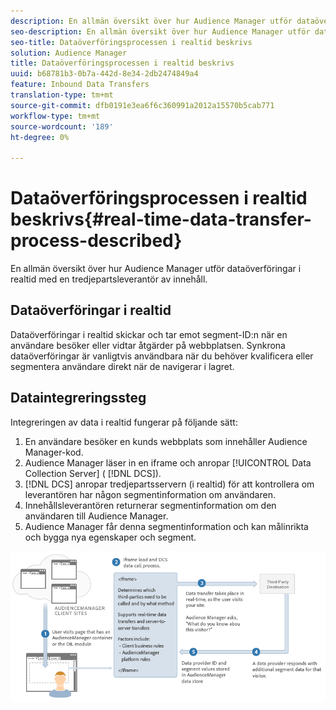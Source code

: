 ```yaml
---
description: En allmän översikt över hur Audience Manager utför dataöverföringar i realtid med en tredjepartsleverantör av innehåll.
seo-description: En allmän översikt över hur Audience Manager utför dataöverföringar i realtid med en tredjepartsleverantör av innehåll.
seo-title: Dataöverföringsprocessen i realtid beskrivs
solution: Audience Manager
title: Dataöverföringsprocessen i realtid beskrivs
uuid: b68781b3-0b7a-442d-8e34-2db2474849a4
feature: Inbound Data Transfers
translation-type: tm+mt
source-git-commit: dfb0191e3ea6f6c360991a2012a15570b5cab771
workflow-type: tm+mt
source-wordcount: '189'
ht-degree: 0%

---
```



# Dataöverföringsprocessen i realtid beskrivs{#real-time-data-transfer-process-described}

En allmän översikt över hur Audience Manager utför dataöverföringar i realtid med en tredjepartsleverantör av innehåll.

<!-- real-time-data-transfer-explained.xml -->

## Dataöverföringar i realtid

Dataöverföringar i realtid skickar och tar emot segment-ID:n när en användare besöker eller vidtar åtgärder på webbplatsen. Synkrona dataöverföringar är vanligtvis användbara när du behöver kvalificera eller segmentera användare direkt när de navigerar i lagret.

## Dataintegreringssteg

Integreringen av data i realtid fungerar på följande sätt:

1. En användare besöker en kunds webbplats som innehåller Audience Manager-kod.
1. Audience Manager läser in en iframe och anropar [!UICONTROL Data Collection Server] ( [!DNL DCS]).
1. [!DNL DCS] anropar tredjepartsservern (i realtid) för att kontrollera om leverantören har någon segmentinformation om användaren.
1. Innehållsleverantören returnerar segmentinformation om den användaren till Audience Manager.
1. Audience Manager får denna segmentinformation och kan målinrikta och bygga nya egenskaper och segment.

![](assets/rt_reduce70.png)